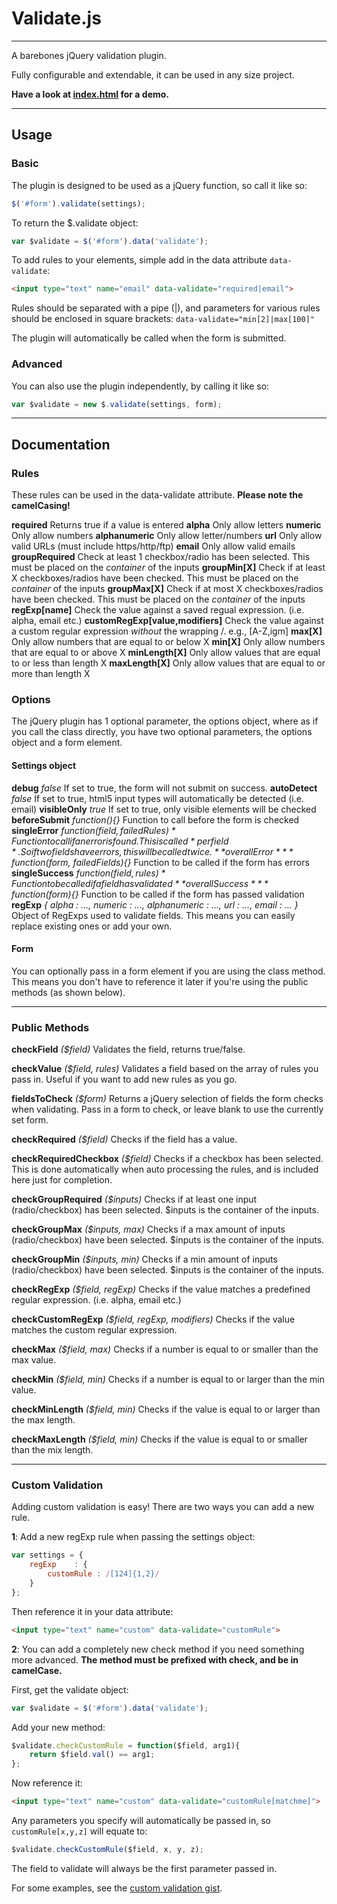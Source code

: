# Validate.js

---

A barebones jQuery validation plugin.

Fully configurable and extendable, it can be used in any size project.

**Have a look at [index.html](https://github.com/engageinteractive/validate/blob/master/index.html) for a demo.**

---

## Usage

### Basic

The plugin is designed to be used as a jQuery function, so call it like so:

```javascript
$('#form').validate(settings);
```

To return the $.validate object:

```javascript
var $validate = $('#form').data('validate');
```

To add rules to your elements, simple add in the data attribute `data-validate`:

```html
<input type="text" name="email" data-validate="required|email">
```

Rules should be separated with a pipe (|), and parameters for various rules should be enclosed in square brackets: `data-validate="min[2]|max[100]"`

The plugin will automatically be called when the form is submitted.

### Advanced

You can also use the plugin independently, by calling it like so:

```javascript
var $validate = new $.validate(settings, form);
```

---
## Documentation

### Rules

These rules can be used in the data-validate attribute. **Please note the camelCasing!**

**required**
Returns true if a value is entered
**alpha**
Only allow letters
**numeric**
Only allow numbers
**alphanumeric**
Only allow letter/numbers
**url**
Only allow valid URLs (must include https/http/ftp)
**email**
Only allow valid emails
**groupRequired**
Check at least 1 checkbox/radio has been selected. This must be placed on the *container* of the inputs
**groupMin[X]**
Check if at least X checkboxes/radios have been checked. This must be placed on the *container* of the inputs
**groupMax[X]**
Check if at most X checkboxes/radios have been checked. This must be placed on the *container* of the inputs
**regExp[name]**
Check the value against a saved regual expression. (i.e. alpha, email etc.)
**customRegExp[value,modifiers]**
Check the value against a custom regular expression *without* the wrapping /. e.g., [A-Z,igm]
**max[X]**
Only allow numbers that are equal to or below X
**min[X]**
Only allow numbers that are equal to or above X
**minLength[X]**
Only allow values that are equal to or less than length X
**maxLength[X]**
Only allow values that are equal to or more than length X

### Options

The jQuery plugin has 1 optional parameter, the options object, where as if you call the class directly, you have two optional parameters, the options object and a form element.

#### Settings object

**debug** *false*
If set to true, the form will not submit on success.
**autoDetect** *false*
If set to true, html5 input types will automatically be detected (i.e. email)
**visibleOnly** *true*
If set to true, only visible elements will be checked
**beforeSubmit** *function(){}*
Function to call before the form is checked
**singleError** *function($field, failedRules){}*
Function to call if an error is found. This is called *per field*. So if two fields have errors, this will be called twice.
**overallError** *function($form, failedFields){}*
Function to be called if the form has errors
**singleSuccess** *function($field, rules){}*
Function to be called if a field has validated
**overallSuccess** *function($form){}*
Function to be called if the form has passed validation
**regExp** *{
	alpha			: ...,
	numeric			: ...,
	alphanumeric		: ...,
	url			: ...,
	email			: ...
}*
Object of RegExps used to validate fields. This means you can easily replace existing ones or add your own.

#### Form

You can optionally pass in a form element if you are using the class method. This means you don't have to reference it later if you're using the public methods (as shown below).

----


### Public Methods

**checkField** *($field)*
Validates the field, returns true/false.

**checkValue** *($field, rules)*
Validates a field based on the array of rules you pass in. Useful if you want to add new rules as you go.

**fieldsToCheck** *($form)*
Returns a jQuery selection of fields the form checks when validating. Pass in a form to check, or leave blank to use the currently set form.

**checkRequired** *($field)*
Checks if the field has a value.

**checkRequiredCheckbox** *($field)*
Checks if a checkbox has been selected. This is done automatically when auto processing the rules, and is included here just for completion.

**checkGroupRequired** *($inputs)*
Checks if at least one input (radio/checkbox) has been selected. $inputs is the container of the inputs.

**checkGroupMax** *($inputs, max)*
Checks if a max amount of inputs (radio/checkbox) have been selected. $inputs is the container of the inputs.

**checkGroupMin** *($inputs, min)*
Checks if a min amount of inputs (radio/checkbox) have been selected. $inputs is the container of the inputs.

**checkRegExp** *($field, regExp)*
Checks if the value matches a predefined regular expression. (i.e. alpha, email etc.)

**checkCustomRegExp** *($field, regExp, modifiers)*
Checks if the value matches the custom regular expression.

**checkMax** *($field, max)*
Checks if a number is equal to or smaller than the max value.

**checkMin** *($field, min)*
Checks if a number is equal to or larger than the min value.

**checkMinLength** *($field, min)*
Checks if the value is equal to or larger than the max length.

**checkMaxLength** *($field, min)*
Checks if the value is equal to or smaller than the mix length.

---

### Custom Validation

Adding custom validation is easy! There are two ways you can add a new rule.

**1**: Add a new regExp rule when passing the settings object:

```javascript
var settings = {
    regExp    : {
        customRule : /[124]{1,2}/
    }
};
```

Then reference it in your data attribute:

```html
<input type="text" name="custom" data-validate="customRule">
```

**2**: You can add a completely new check method if you need something more advanced. **The method must be prefixed with check, and be in camelCase.**

First, get the validate object:

```javascript
var $validate = $('#form').data('validate');
```

Add your new method:

```javascript
$validate.checkCustomRule = function($field, arg1){
    return $field.val() == arg1;
};
```

Now reference it:

```html
<input type="text" name="custom" data-validate="customRule[matchme]">
```

Any parameters you specify will automatically be passed in, so `customRule[x,y,z]` will equate to:

```javascript
$validate.checkCustomRule($field, x, y, z);
```

The field to validate will always be the first parameter passed in.

For some examples, see the [custom validation gist](https://gist.github.com/3206449).